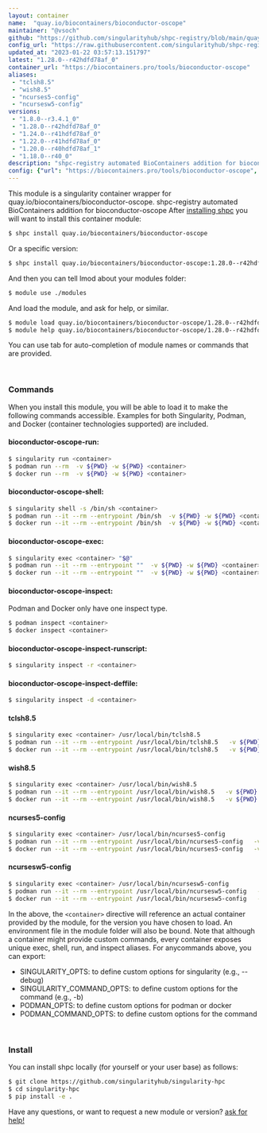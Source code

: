 ```yaml
---
layout: container
name:  "quay.io/biocontainers/bioconductor-oscope"
maintainer: "@vsoch"
github: "https://github.com/singularityhub/shpc-registry/blob/main/quay.io/biocontainers/bioconductor-oscope/container.yaml"
config_url: "https://raw.githubusercontent.com/singularityhub/shpc-registry/main/quay.io/biocontainers/bioconductor-oscope/container.yaml"
updated_at: "2023-01-22 03:57:13.151797"
latest: "1.28.0--r42hdfd78af_0"
container_url: "https://biocontainers.pro/tools/bioconductor-oscope"
aliases:
 - "tclsh8.5"
 - "wish8.5"
 - "ncurses5-config"
 - "ncursesw5-config"
versions:
 - "1.8.0--r3.4.1_0"
 - "1.28.0--r42hdfd78af_0"
 - "1.24.0--r41hdfd78af_0"
 - "1.22.0--r41hdfd78af_0"
 - "1.20.0--r40hdfd78af_1"
 - "1.18.0--r40_0"
description: "shpc-registry automated BioContainers addition for bioconductor-oscope"
config: {"url": "https://biocontainers.pro/tools/bioconductor-oscope", "maintainer": "@vsoch", "description": "shpc-registry automated BioContainers addition for bioconductor-oscope", "latest": {"1.28.0--r42hdfd78af_0": "sha256:16163eaa30d74868e23c0c80c59af81c0efe0203cec040adbe698d0816092e6a"}, "tags": {"1.8.0--r3.4.1_0": "sha256:341aa36409d095a7af3261d2678acb21e3aac0a32dc97b94eb753c4092c6a1a8", "1.28.0--r42hdfd78af_0": "sha256:16163eaa30d74868e23c0c80c59af81c0efe0203cec040adbe698d0816092e6a", "1.24.0--r41hdfd78af_0": "sha256:68394d01ff9be85703d852d5bb354023c9c2ffb7992240d6f1c411ae331bd376", "1.22.0--r41hdfd78af_0": "sha256:6847c00cb64114b3c5d1a0ded7b1ecf28924ba90f5d98a7d1c40b84c578f1f53", "1.20.0--r40hdfd78af_1": "sha256:7b56f12cd1c2b89adfa1f8df2ba57440171c72d9eb40c8d38dfd3de1bf3f66f8", "1.18.0--r40_0": "sha256:db691db4bfaaae911fc3d0c3f1d47846726cf373706b7f253b7a636e8544efcf"}, "docker": "quay.io/biocontainers/bioconductor-oscope", "aliases": {"tclsh8.5": "/usr/local/bin/tclsh8.5", "wish8.5": "/usr/local/bin/wish8.5", "ncurses5-config": "/usr/local/bin/ncurses5-config", "ncursesw5-config": "/usr/local/bin/ncursesw5-config"}}
---
```


This module is a singularity container wrapper for quay.io/biocontainers/bioconductor-oscope.
shpc-registry automated BioContainers addition for bioconductor-oscope
After [installing shpc](#install) you will want to install this container module:


```bash
$ shpc install quay.io/biocontainers/bioconductor-oscope
```

Or a specific version:

```bash
$ shpc install quay.io/biocontainers/bioconductor-oscope:1.28.0--r42hdfd78af_0
```

And then you can tell lmod about your modules folder:

```bash
$ module use ./modules
```

And load the module, and ask for help, or similar.

```bash
$ module load quay.io/biocontainers/bioconductor-oscope/1.28.0--r42hdfd78af_0
$ module help quay.io/biocontainers/bioconductor-oscope/1.28.0--r42hdfd78af_0
```

You can use tab for auto-completion of module names or commands that are provided.

<br>

### Commands

When you install this module, you will be able to load it to make the following commands accessible.
Examples for both Singularity, Podman, and Docker (container technologies supported) are included.

#### bioconductor-oscope-run:

```bash
$ singularity run <container>
$ podman run --rm  -v ${PWD} -w ${PWD} <container>
$ docker run --rm  -v ${PWD} -w ${PWD} <container>
```

#### bioconductor-oscope-shell:

```bash
$ singularity shell -s /bin/sh <container>
$ podman run --it --rm --entrypoint /bin/sh  -v ${PWD} -w ${PWD} <container>
$ docker run --it --rm --entrypoint /bin/sh  -v ${PWD} -w ${PWD} <container>
```

#### bioconductor-oscope-exec:

```bash
$ singularity exec <container> "$@"
$ podman run --it --rm --entrypoint ""  -v ${PWD} -w ${PWD} <container> "$@"
$ docker run --it --rm --entrypoint ""  -v ${PWD} -w ${PWD} <container> "$@"
```

#### bioconductor-oscope-inspect:

Podman and Docker only have one inspect type.

```bash
$ podman inspect <container>
$ docker inspect <container>
```

#### bioconductor-oscope-inspect-runscript:

```bash
$ singularity inspect -r <container>
```

#### bioconductor-oscope-inspect-deffile:

```bash
$ singularity inspect -d <container>
```


#### tclsh8.5

```bash
$ singularity exec <container> /usr/local/bin/tclsh8.5
$ podman run --it --rm --entrypoint /usr/local/bin/tclsh8.5   -v ${PWD} -w ${PWD} <container> -c " $@"
$ docker run --it --rm --entrypoint /usr/local/bin/tclsh8.5   -v ${PWD} -w ${PWD} <container> -c " $@"
```


#### wish8.5

```bash
$ singularity exec <container> /usr/local/bin/wish8.5
$ podman run --it --rm --entrypoint /usr/local/bin/wish8.5   -v ${PWD} -w ${PWD} <container> -c " $@"
$ docker run --it --rm --entrypoint /usr/local/bin/wish8.5   -v ${PWD} -w ${PWD} <container> -c " $@"
```


#### ncurses5-config

```bash
$ singularity exec <container> /usr/local/bin/ncurses5-config
$ podman run --it --rm --entrypoint /usr/local/bin/ncurses5-config   -v ${PWD} -w ${PWD} <container> -c " $@"
$ docker run --it --rm --entrypoint /usr/local/bin/ncurses5-config   -v ${PWD} -w ${PWD} <container> -c " $@"
```


#### ncursesw5-config

```bash
$ singularity exec <container> /usr/local/bin/ncursesw5-config
$ podman run --it --rm --entrypoint /usr/local/bin/ncursesw5-config   -v ${PWD} -w ${PWD} <container> -c " $@"
$ docker run --it --rm --entrypoint /usr/local/bin/ncursesw5-config   -v ${PWD} -w ${PWD} <container> -c " $@"
```



In the above, the `<container>` directive will reference an actual container provided
by the module, for the version you have chosen to load. An environment file in the
module folder will also be bound. Note that although a container
might provide custom commands, every container exposes unique exec, shell, run, and
inspect aliases. For anycommands above, you can export:

 - SINGULARITY_OPTS: to define custom options for singularity (e.g., --debug)
 - SINGULARITY_COMMAND_OPTS: to define custom options for the command (e.g., -b)
 - PODMAN_OPTS: to define custom options for podman or docker
 - PODMAN_COMMAND_OPTS: to define custom options for the command

<br>

### Install

You can install shpc locally (for yourself or your user base) as follows:

```bash
$ git clone https://github.com/singularityhub/singularity-hpc
$ cd singularity-hpc
$ pip install -e .
```

Have any questions, or want to request a new module or version? [ask for help!](https://github.com/singularityhub/singularity-hpc/issues)